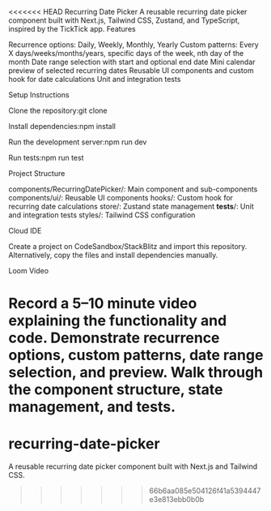 <<<<<<< HEAD
Recurring Date Picker
A reusable recurring date picker component built with Next.js, Tailwind CSS, Zustand, and TypeScript, inspired by the TickTick app.
Features

Recurrence options: Daily, Weekly, Monthly, Yearly
Custom patterns: Every X days/weeks/months/years, specific days of the week, nth day of the month
Date range selection with start and optional end date
Mini calendar preview of selected recurring dates
Reusable UI components and custom hook for date calculations
Unit and integration tests

Setup Instructions

Clone the repository:git clone <repository-url>


Install dependencies:npm install


Run the development server:npm run dev


Run tests:npm run test



Project Structure

components/RecurringDatePicker/: Main component and sub-components
components/ui/: Reusable UI components
hooks/: Custom hook for recurring date calculations
store/: Zustand state management
__tests__/: Unit and integration tests
styles/: Tailwind CSS configuration

Cloud IDE

Create a project on CodeSandbox/StackBlitz and import this repository.
Alternatively, copy the files and install dependencies manually.

Loom Video

Record a 5–10 minute video explaining the functionality and code.
Demonstrate recurrence options, custom patterns, date range selection, and preview.
Walk through the component structure, state management, and tests.
=======
# recurring-date-picker
A reusable recurring date picker component built with Next.js and Tailwind CSS.
>>>>>>> 66b6aa085e504126f41a5394447e3e813ebb0b0b
